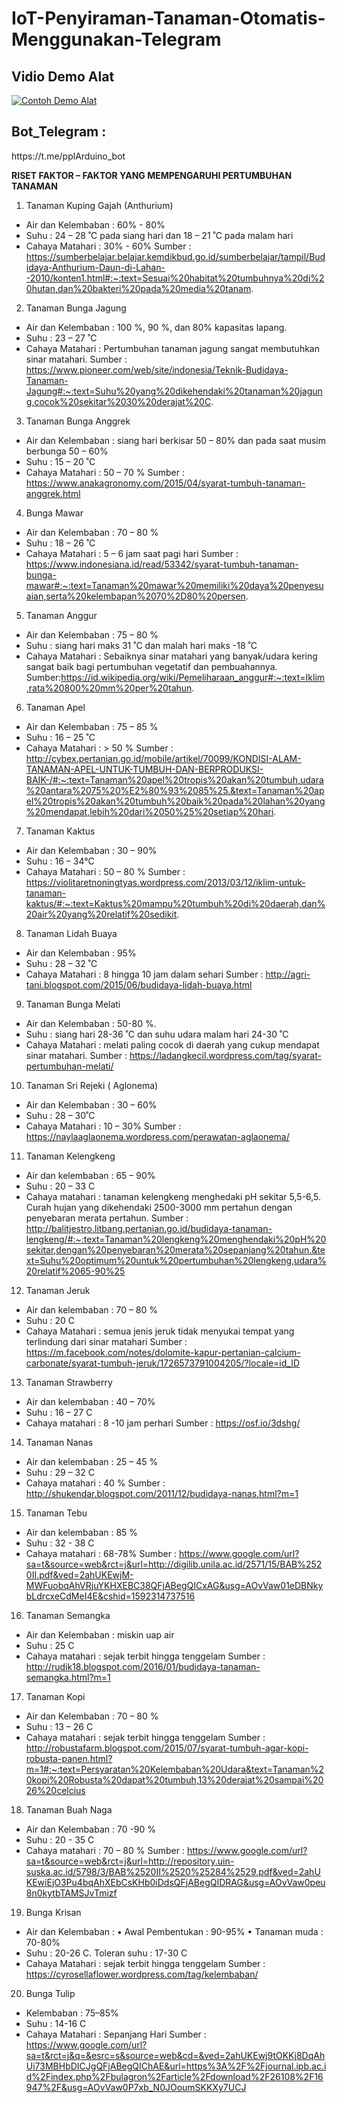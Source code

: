 # IoT-Penyiraman-Tanaman-Otomatis-Menggunakan-Telegram

<h2><b>Vidio Demo Alat</b></h2>

[![Contoh Demo Alat](https://i.imgur.com/cbI3TRq.png)](https://www.youtube.com/watch?v=_d9SjhDj1yo)

<h2><b>Bot_Telegram :</b></h2>https://t.me/pplArduino_bot

<b>RISET FAKTOR – FAKTOR YANG MEMPENGARUHI PERTUMBUHAN TANAMAN</b>
1.	Tanaman Kuping Gajah (Anthurium)
-	Air dan Kelembaban : 60% - 80%
-	Suhu : 24 – 28 ˚C pada siang hari dan 18 – 21 ˚C pada malam hari
-	Cahaya Matahari : 30% - 60%
Sumber : https://sumberbelajar.belajar.kemdikbud.go.id/sumberbelajar/tampil/Budidaya-Anthurium-Daun-di-Lahan--2010/konten1.html#:~:text=Sesuai%20habitat%20tumbuhnya%20di%20hutan,dan%20bakteri%20pada%20media%20tanam. 
2.	Tanaman Bunga Jagung
-	Air dan Kelembaban : 100 %, 90 %, dan 80% kapasitas lapang.
-	Suhu : 23 – 27 ˚C 
-	Cahaya Matahari : Pertumbuhan tanaman jagung sangat membutuhkan sinar matahari.
Sumber : https://www.pioneer.com/web/site/indonesia/Teknik-Budidaya-Tanaman-Jagung#:~:text=Suhu%20yang%20dikehendaki%20tanaman%20jagung,cocok%20sekitar%2030%20derajat%20C. 
3.	Tanaman Bunga Anggrek
-	Air dan Kelembaban : siang hari berkisar 50 – 80% dan pada saat musim berbunga 50 – 60% 
-	Suhu : 15 – 20 ˚C 
-	Cahaya Matahari : 50 – 70 %
Sumber : https://www.anakagronomy.com/2015/04/syarat-tumbuh-tanaman-anggrek.html
4.	Bunga Mawar
-	Air dan Kelembaban : 70 – 80 %
-	Suhu : 18 – 26 ˚C 
-	Cahaya Matahari : 5 – 6 jam saat pagi hari
Sumber : https://www.indonesiana.id/read/53342/syarat-tumbuh-tanaman-bunga-mawar#:~:text=Tanaman%20mawar%20memiliki%20daya%20penyesuaian,serta%20kelembapan%2070%2D80%20persen.
5.	Tanaman Anggur
-	Air dan Kelembaban : 75 – 80 %
-	Suhu : siang hari maks 31 ˚C dan malah hari maks -18 ˚C 
-	Cahaya Matahari : Sebaiknya sinar matahari yang banyak/udara kering sangat baik bagi pertumbuhan vegetatif dan pembuahannya.
Sumber:https://id.wikipedia.org/wiki/Pemeliharaan_anggur#:~:text=Iklim,rata%20800%20mm%20per%20tahun.
6.	Tanaman Apel
-	Air dan Kelembaban : 75 – 85 %
-	Suhu : 16 – 25 ˚C
-	Cahaya Matahari : > 50 %
Sumber : http://cybex.pertanian.go.id/mobile/artikel/70099/KONDISI-ALAM-TANAMAN-APEL-UNTUK-TUMBUH-DAN-BERPRODUKSI-BAIK-/#:~:text=Tanaman%20apel%20tropis%20akan%20tumbuh,udara%20antara%2075%20%E2%80%93%2085%25.&text=Tanaman%20apel%20tropis%20akan%20tumbuh%20baik%20pada%20lahan%20yang%20mendapat,lebih%20dari%2050%25%20setiap%20hari.
7.	Tanaman Kaktus
-	Air dan Kelembaban : 30 – 90%
-	Suhu : 16 – 34°C 
-	Cahaya Matahari : 50 – 80 %
Sumber : https://violitaretnoningtyas.wordpress.com/2013/03/12/iklim-untuk-tanaman-kaktus/#:~:text=Kaktus%20mampu%20tumbuh%20di%20daerah,dan%20air%20yang%20relatif%20sedikit.
8.	Tanaman Lidah Buaya
-	Air dan Kelembaban : 95%
-	Suhu : 28 – 32 ˚C
-	Cahaya Matahari : 8 hingga 10 jam dalam sehari
Sumber : http://agri-tani.blogspot.com/2015/06/budidaya-lidah-buaya.html
9.	Tanaman Bunga Melati
-	Air dan Kelembaban : 50-80 %.
-	Suhu : siang hari 28-36 ˚C dan suhu udara malam hari 24-30 ˚C
-	Cahaya Matahari : melati paling cocok di daerah yang cukup mendapat sinar matahari.
Sumber : https://ladangkecil.wordpress.com/tag/syarat-pertumbuhan-melati/
10.	Tanaman Sri Rejeki ( Aglonema)
-	Air dan Kelembaban : 30 – 60%
-	Suhu : 28 – 30˚C
-	Cahaya Matahari : 10 – 30%
Sumber : https://naylaaglaonema.wordpress.com/perawatan-aglaonema/ 
11.	Tanaman Kelengkeng
-	Air dan kelembaban :  65 – 90%
-	Suhu : 20 – 33 C
-	Cahaya matahari : tanaman kelengkeng  menghedaki pH sekitar 5,5-6,5. Curah hujan yang dikehendaki 2500-3000 mm pertahun dengan penyebaran merata pertahun.
Sumber : http://balitjestro.litbang.pertanian.go.id/budidaya-tanaman-lengkeng/#:~:text=Tanaman%20lengkeng%20menghendaki%20pH%20sekitar,dengan%20penyebaran%20merata%20sepanjang%20tahun.&text=Suhu%20optimum%20untuk%20pertumbuhan%20lengkeng,udara%20relatif%2065-90%25
12.	Tanaman Jeruk
-	Air dan kelembaban : 70 – 80 %
-	Suhu : 20 C
-	Cahaya Matahari : semua jenis jeruk tidak menyukai tempat yang terlindung dari sinar matahari
Sumber :  https://m.facebook.com/notes/dolomite-kapur-pertanian-calcium-carbonate/syarat-tumbuh-jeruk/1726573791004205/?locale=id_ID 
13.	Tanaman Strawberry
-	Air dan kelembaban : 40 – 70%
-	Suhu : 16 – 27 C
-	Cahaya matahari : 8 -10 jam perhari
Sumber : https://osf.io/3dshg/ 
14.	Tanaman Nanas
-	Air dan kelembaban : 25 – 45 %
-	Suhu : 29 – 32 C
-	Cahaya matahari :  40 %
Sumber : http://shukendar.blogspot.com/2011/12/budidaya-nanas.html?m=1 
15.	Tanaman Tebu
-	Air dan kelembaban : 85 %
-	Suhu : 32 - 38 C
-	Cahaya matahari : 68-78%
Sumber : https://www.google.com/url?sa=t&source=web&rct=j&url=http://digilib.unila.ac.id/2571/15/BAB%2520II.pdf&ved=2ahUKEwjM-MWFuobqAhVRjuYKHXEBC38QFjABegQICxAG&usg=AOvVaw01eDBNkybLdrcxeCdMeI4E&cshid=1592314737516 
16.	Tanaman Semangka
-	Air dan Kelembaban : miskin uap air 
-	Suhu : 25 C
-	Cahaya matahari : sejak terbit hingga tenggelam
Sumber : http://rudik18.blogspot.com/2016/01/budidaya-tanaman-semangka.html?m=1 
17.	Tanaman Kopi
-	Air dan Kelembaban : 70 – 80 % 
-	Suhu : 13 – 26 C
-	Cahaya matahari : sejak terbit hingga tenggelam
Sumber : http://robustafarm.blogspot.com/2015/07/syarat-tumbuh-agar-kopi-robusta-panen.html?m=1#:~:text=Persyaratan%20Kelembaban%20Udara&text=Tanaman%20kopi%20Robusta%20dapat%20tumbuh,13%20derajat%20sampai%2026%20celcius 
18.	Tanaman Buah Naga 
-	Air dan Kelembaban : 70 -90 %
-	Suhu : 20  - 35 C
-	Cahaya matahari : 70 – 80 %
Sumber : https://www.google.com/url?sa=t&source=web&rct=j&url=http://repository.uin-suska.ac.id/5798/3/BAB%2520II%2520%25284%2529.pdf&ved=2ahUKEwiEjO3Pu4bqAhXEbCsKHb0iDdsQFjABegQIDRAG&usg=AOvVaw0peu8n0kytbTAMSJvTmizf 
19.	Bunga Krisan
-	Air dan Kelembaban : 
•	Awal Pembentukan : 90-95%
•	Tanaman muda	: 70-80%
-	Suhu : 20-26 C. Toleran suhu : 17-30 C
-	Cahaya Matahari : sejak terbit hingga tenggelam
Sumber : https://cyrosellaflower.wordpress.com/tag/kelembaban/


20.	Bunga Tulip
-	Kelembaban : 75–85%
-	Suhu : 14-16 C
-	Cahaya Matahari : Sepanjang Hari
Sumber : https://www.google.com/url?sa=t&rct=j&q=&esrc=s&source=web&cd=&ved=2ahUKEwj9tOKKj8DqAhUi73MBHbDICJgQFjABegQIChAE&url=https%3A%2F%2Fjournal.ipb.ac.id%2Findex.php%2Fbulagron%2Farticle%2Fdownload%2F26108%2F16947%2F&usg=AOvVaw0P7xb_N0JOoumSKKXy7UCJ
